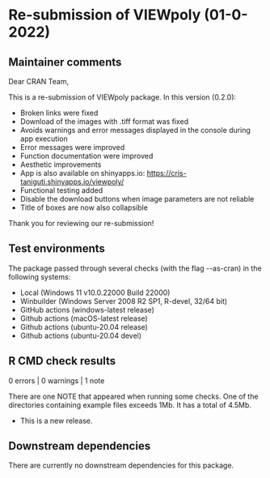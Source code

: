 # Re-submission of VIEWpoly (01-0-2022)

## Maintainer comments

Dear CRAN Team,

This is a re-submission of VIEWpoly package. In this version (0.2.0):

- Broken links were fixed
- Download of the images with .tiff format was fixed
- Avoids warnings and error messages displayed in the console during app execution 
- Error messages were improved
- Function documentation were improved
- Aesthetic improvements
- App is also available on shinyapps.io: https://cris-taniguti.shinyapps.io/viewpoly/
- Functional testing added
- Disable the download buttons when image parameters are not reliable
- Title of boxes are now also collapsible

Thank you for reviewing our re-submission!

## Test environments 

The package passed through several checks (with the flag --as-cran) in the following systems:

- Local (Windows 11 v10.0.22000 Build 22000)
- Winbuilder (Windows Server 2008 R2 SP1, R-devel, 32/64 bit)
- GitHub actions (windows-latest release)
- Github actions (macOS-latest release)
- Github actions (ubuntu-20.04 release)
- Github actions (ubuntu-20.04 devel)

## R CMD check results

0 errors | 0 warnings | 1 note

There are one NOTE that appeared when running some checks. One of the directories containing example files exceeds 1Mb. It has a total of 4.5Mb. 

* This is a new release.

## Downstream dependencies

There are currently no downstream dependencies for this package.